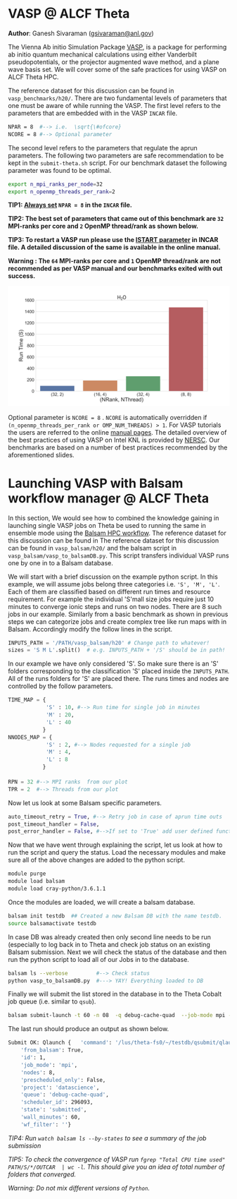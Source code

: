 # VASP @ ALCF Theta 

**Author**: Ganesh Sivaraman (gsivaraman@anl.gov)

The Vienna Ab initio Simulation Package [VASP], is a package for performing ab initio quantum mechanical calculations using either Vanderbilt pseudopotentials, or the projector augmented wave method, and a plane wave basis set.  We will cover some of the safe practices for using VASP on ALCF Theta HPC. 

The reference dataset for this discussion can be found in `vasp_benchmarks/h20/`. There are two fundamental levels of parameters that one must be aware of while running the VASP. The first level refers to the parameters that are embedded with in the VASP `INCAR` file. 

```bash
NPAR = 8  #--> i.e.  \sqrt{\#ofcore}
NCORE = 8 #--> Optional parameter 
```

The second level refers to the parameters that regulate the aprun parameters. The following two parameters are safe recommendation to be kept in the  `submit-theta.sh` script. For our benchmark dataset the following parameter was found to be optimal. 

```bash
export n_mpi_ranks_per_node=32
export n_openmp_threads_per_rank=2
```

**TIP1: [Always set] `NPAR = 8`  in the `INCAR` file.**

**TIP2: The best set of parameters  that came out of this benchmark are `32` MPI-ranks per core and  `2` OpenMP thread/rank as shown below.**

**TIP3: To restart a VASP run please use the [ISTART parameter] in INCAR file. A detailed discussion of the same is available in the online manual.**

**Warning : The `64` MPI-ranks per core and  `1` OpenMP thread/rank are not recommended as per  VASP manual and our benchmarks exited with out success.**

![Bar plot of the total  run times](vasp_benchmarks/analysis/benchmark.png)

Optional parameter is `NCORE = 8`  . `NCORE` is automatically overridden if `(n_openmp_threads_per_rank or OMP_NUM_THREADS) > 1`. 
For  VASP tutorials the users are referred to the online [manual pages].  The detailed overview of the best practices of using VASP on Intel KNL is provided by [NERSC].  Our benchmarks are based on a number of best practices recommended by the aforementioned slides.


[VASP]: https://en.wikipedia.org/wiki/Vienna_Ab_initio_Simulation_Package
[Always set]: https://cms.mpi.univie.ac.at/wiki/index.php/NPAR
[manual pages]: http://cms.mpi.univie.ac.at/wiki/index.php/The_VASP_Manual
[NERSC]: https://www.nersc.gov/assets/Uploads/Using-VASP-at-NERSC-20180629.pdf
[ISTART parameter]: http://cms.mpi.univie.ac.at/wiki/index.php/ISTART
[Balsam HPC workflow]: https://balsam.alcf.anl.gov/

# Launching VASP with Balsam workflow manager @ ALCF Theta 

In this section, We would see how to combined the knowledge gaining in launching single VASP jobs on Theta be used to running the same in ensemble mode using the [Balsam HPC workflow]. The reference dataset for this discussion can be found in The reference dataset for this discussion can be found in `vasp_balsam/h20/` and the balsam script in `vasp_balsam/vasp_to_balsamDB.py`. This script transfers individual VASP runs one by one in to a Balsam database. 

We will start with a brief discussion on the example python script. In this example, we will assume jobs belong three categories i.e. `'S', 'M', 'L'`. Each of them are classified based on different run times and resource requirement. For example the individual 'S'mall size jobs require just 10 minutes to converge ionic steps and runs on two nodes. There are 8 such jobs in our example. Similarly from a basic benchmark as shown in previous steps we can categorize jobs and create complex tree like run maps with in Balsam. Accordingly modify the follow lines in the script. 


```python
INPUTS_PATH = '/PATH/vasp_balsam/h20' # Change path to whatever!
sizes = 'S M L'.split()  # e.g. INPUTS_PATH + '/S' should be in path!

```

In our example we have only considered 'S'. So make sure there is an 'S' folders corresponding to the  classification 'S' placed inside the  `INPUTS_PATH`. All of the runs  folders for 'S' are placed there. The runs times and nodes are controlled by the follow parameters.

```python
TIME_MAP = {
            'S' : 10, #--> Run time for single job in minutes
            'M' : 20,
            'L' : 40
           }
NNODES_MAP = {
            'S' : 2, #--> Nodes requested for a single job
            'M' : 4,
            'L' : 8
           }

RPN = 32 #--> MPI ranks  from our plot
TPR = 2  #--> Threads from our plot
```

Now let us look at some Balsam specific parameters. 

```python
auto_timeout_retry = True, #--> Retry job in case of aprun time outs
post_timeout_handler = False,
post_error_handler = False, #-->If set to 'True' add user defined function to handle error!
```
Now that we have went through explaining the script, let us look at how to run the script and query the status. Load the necessary modules and make sure all of the above changes are added to the python script. 

```bash
module purge
module load balsam
module load cray-python/3.6.1.1
```

Once the modules are loaded, we will create a balsam database. 
```bash
balsam init testdb  ## Created a new Balsam DB with the name testdb.
source balsamactivate testdb 
```
In case DB was already created then only second line needs to be run (especially to log back in to Theta and check job status on an existing Balsam submission. Next we will check the status of the database  and then run the python script to load all of our Jobs in to the database. 

```bash
balsam ls --verbose         #--> Check status
python vasp_to_balsamDB.py  #---> YAY! Everything loaded to DB 
```

Finally we will submit the list stored in the database in to the Theta Cobalt job queue (i.e. similar to `qsub`). 

```bash
balsam submit-launch -t 60 -n 08  -q debug-cache-quad  --job-mode mpi -A PROJECTNAME #-->change  the value to -A parameter
```
The last run should produce an output  as shown below. 

```bash
Submit OK: Qlaunch {   'command': '/lus/theta-fs0/~/testdb/qsubmit/qlaunch1.sh',
    'from_balsam': True,
    'id': 1,
    'job_mode': 'mpi',
    'nodes': 8,
    'prescheduled_only': False,
    'project': 'datascience',
    'queue': 'debug-cache-quad',
    'scheduler_id': 296093,
    'state': 'submitted',
    'wall_minutes': 60,
    'wf_filter': ''}
```

*TIP4: Run `watch balsam ls --by-states` to see  a summary of the job submission* 

*TIP5: To check the convergence of VASP run `fgrep "Total CPU time used"   PATH/S/*/OUTCAR  | wc -l`. This should give you an idea of total number of folders that converged.* 

*Warning: Do not mix different versions of `Python`.*



